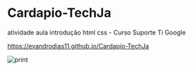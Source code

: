 # Cardapio-TechJa
 atividade aula introdução html css - Curso Suporte Ti Google
 
 https://evandrodias11.github.io/Cardapio-TechJa
 
 ![print](https://user-images.githubusercontent.com/65000871/122130710-6c7e1b80-ce0e-11eb-8ad5-355b2a9edcd0.png)

